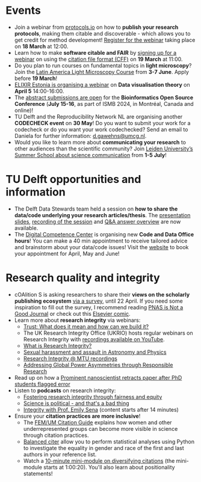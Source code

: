 # Events

* Join a webinar from [protocols.io](https://www.protocols.io/) on how to **publish your research protocols**, making them citable and discoverable - which allows you to get credit for method development! [Register for the webinar](https://www.protocols.io/webinars/getting-credit8) taking place on **18 March** at 12:00.
* Learn how to make **software citable and FAIR** by [signing up for a webinar](https://docs.google.com/forms/d/e/1FAIpQLSejkAFCkQTH6yUIs0wue4w1lNj1WQmbIPol-BjwXaqg22DLDw/viewform) on using the [citation file format (CFF)](https://the-turing-way.netlify.app/communication/citable/citable-cff) on **19 March** at 11:00. 
* Do you plan to run courses on fundamental topics in **light microscopy**? Join the [Latin America Light Microscopy Course](https://labi.lat/es/2024/02/27/latin-america-light-microscopy-course/) from **3-7 June**.
Apply before **19 March**!
* [ELIXIR Estonia is organising a webinar](https://elixir.ut.ee/news/2024/02/07/Data_visualisation_theory/) on **Data visualisation theory** on **April 5** 14:00-16:00.
* The [abstract submissions are open](https://www.open-bio.org/events/bosc-2024/submit/) for the **Bioinformatics Open Source Conference** (**July 15-16**, as part of ISMB 2024, in Montréal, Canada and online)!
* TU Delft and the Reproducibility Network NL are organising another **CODECHECK event** on **30 May**!
Do you want to submit your work for a codecheck or do you want your work codechecked?
Send an email to Daniela for further information: d.gawehns@umcg.nl.
* Would you like to learn more about **communicating your research** to other audiences than the scientific community?
Join [Leiden University’s Summer School about science communication](https://www.universiteitleiden.nl/en/science/science-communication-and-society/education/summer-school-science-communication) from **1-5 July**!

# TU Delft opportunities and information
* The Delft Data Stewards team held a session on **how to share the data/code underlying your research articles/thesis**. 
The [presentation slides](https://doi.org/10.5281/zenodo.10649047), [recording of the session](https://tud365-my.sharepoint.com/personal/larmstrong_tudelft_nl/_layouts/15/stream.aspx?id=%2Fpersonal%2Flarmstrong%5Ftudelft%5Fnl%2FDocuments%2FOpnamen%2FOnline%20info%20session%20on%20publishing%20requirements%20for%20data%20and%20code%2D20240212%5F143041%2DMeeting%20Recording%2Emp4&nav=eyJyZWZlcnJhbEluZm8iOnsicmVmZXJyYWxBcHAiOiJTdHJlYW1XZWJBcHAiLCJyZWZlcnJhbFZpZXciOiJTaGFyZURpYWxvZy1MaW5rIiwicmVmZXJyYWxBcHBQbGF0Zm9ybSI6IldlYiIsInJlZmVycmFsTW9kZSI6InZpZXcifX0&ga=1&referrer=StreamWebApp%2EWeb&referrerScenario=AddressBarCopied%2Eview) and [Q&A answer overview](https://tud365.sharepoint.com/:w:/s/TUDDataStewards-Trainingmaterials/ESkJXAjJNvBOqPUx_eCRQAwBd0czu7Op2KNWwP_S4y8mHg?e=SdcoxL&CID=F89B7022-B22D-4EFB-A6CC-14116282785F) are now available.
* The [Digital Competence Center](https://www.tudelft.nl/en/library/library-for-researchers/library-for-researchers/setting-up-research/dcc) is organising new **Code and Data Office hours**!
You can make a 40 min appointment to receive tailored advice and brainstorm about your data/code issues! 
Visit the [website]( https://www.tudelft.nl/en/library/library-for-researchers/library-for-researchers/setting-up-research/dcc/open-office-hours) to book your appointment for April, May and June!

# Research quality and integrity
* cOAlition S is asking researchers to share their **views  on the scholarly publishing ecosystem** [via a survey](https://leidenuniv.eu.qualtrics.com/jfe/form/SV_aWCbcGAHzkVPygS), until 22 April.
If you need some inspiration to fill out the survey, I recommend reading [PNAS is Not a Good Journal]( https://getsyeducated.substack.com/p/pnas-is-not-a-good-journal) or check out this [Elsevier comic](https://scholar.social/@kavana/109427309591841051).
* Learn more about **research integrity** via webinars: 
    *	[Trust: What does it mean and how can we build it?](https://www.youtube.com/watch?v=pS1bg6DHpi0&t=856s)
    *	The UK Research Integrity Office (UKRIO) hosts regular webinars on Research Integrity with [recordings available on YouTube](https://www.youtube.com/@UKResearchIntegrityOffice/videos).
    *	[What is Research Integrity?](https://vimeo.com/557331797)
    *	[Sexual harassment and assault in Astronomy and Physics](https://www.youtube.com/watch?v=8DNRBa39Iig)
    *	[Research Integrity @ MTU recordings](https://sword.cit.ie/rimtu/2022/)
    *	[Addressing Global Power Asymmetries through Responsible Research](https://www.youtube.com/watch?v=URFfFsfKW7I)
* Read up on how a [Prominent nanoscientist retracts paper after PhD students flagged error](https://retractionwatch.com/2023/05/09/prominent-nanoscientist-has-paper-retracted-after-phd-students-flagged-error/)
* Listen to **podcasts** on research integrity:
    * [Fostering research integrity through fairness and equity]( https://open.spotify.com/episode/0hqdk00inPAo9yF0UrTLsH?si=4af4bdf188d84556)
    *	[Science is political - and that's a bad thing](https://www.sciencefictions.org/p/science-is-political-audio#details)
    *	[Integrity with Prof. Emily Sena](https://open.spotify.com/episode/38ZAv08GRcgNrhDzjOq3tt?si=1f53aeaac1454e31) (content starts after 14 minutes)
*	Ensure your **citation practices are more inclusive**! 
    *	The [FEM/UM Citation Guide](https://library.maastrichtuniversity.nl/news/fem-um-citation-guide-overcoming-bias-in-citation-practice) explains how women and other underrepresented groups can become more visible in science through citation practices. 
    *	[Balanced citer](https://github.com/mb3152/balanced_citer) allow you to perform statistical analyses using Python to investigate the equality in gender and race of the first and last authors in your reference list.
    *	Watch a [10-minute mini-module on diversifying citations](https://spsp.org/professional-development/learning-online/disrupting-racism-and-eurocentrism-methods-and-practices) (the mini-module starts at 1:00:20).
You'll also learn about positionality statements! 

